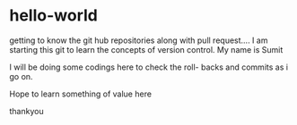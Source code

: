 # hello-world
getting to know the git hub repositories along with pull request....
I am starting this git to learn the concepts of version control.
My name is Sumit

I will be doing some codings here to check the roll- backs and commits as i go on.

Hope to learn something of value here

thankyou
